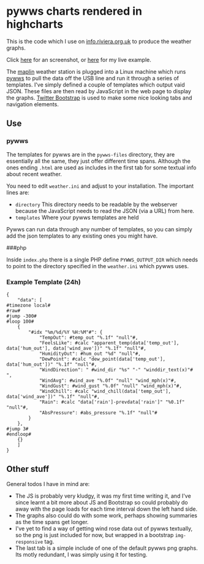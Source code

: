 # pywws charts rendered in highcharts

This is the code which I use on [info.riviera.org.uk](http://info.riviera.org.uk) to produce the weather graphs.

Click [here](https://raw.githubusercontent.com/rk295/pywws-highcharts/master/images/example.png) for an screenshot, or [here](http://info.riviera.org.uk) for my live example.

The [maplin](http://www.maplin.co.uk/p/silver-usb-wireless-touchscreen-weather-forecaster-n96fy) weather station is plugged into a Linux machine which runs [pywws](https://jim-easterbrook.github.io/pywws/) to pull the data off the USB line and run it through a series of templates. I've simply defined a couple of templates which output vaid JSON. These files are then read by JavaScript in the web page to display the graphs. [Twitter Bootstrap](http://getbootstrap.com/) is used to make some nice looking tabs and navigation elements.

## Use
### pywws
The templates for pywws are in the ```pywws-files``` directory, they are essentially all the same, they just offer different time spans. Although the ones ending ```.html``` are used as includes in the first tab for some textual info about recent weather.

You need to edit ```weather.ini``` and adjust to your installation. The important lines are:

* ```directory``` This directory needs to be readable by the webserver because the JavaScript needs to read the JSON (via a URL) from here.
* ```templates``` Where your pywws templates are held

Pywws can run data through any number of templates, so you can simply add the json templates to any existing ones you might have.

###php

Inside ```index.php``` there is a single PHP define ```PYWWS_OUTPUT_DIR``` which needs to point to the directory specified in the ```weather.ini``` which pywws uses.


### Example Template (24h)

```
{
    "data": [
#timezone local#
#raw#
#jump -300#
#loop 100#
    {
        "#idx "%m/%d/%Y %H:%M"#": {
            "TempOut": #temp_out "%.1f" "null"#,
            "FeelsLike": #calc "apparent_temp(data['temp_out'], data['hum_out'], data['wind_ave'])" "%.1f" "null"#,
            "HumidityOut": #hum_out "%d" "null"#,
            "DewPoint": #calc "dew_point(data['temp_out'], data['hum_out'])" "%.1f" "null"#,
            "WindDirection": " #wind_dir "%s" "-" "winddir_text(x)"# ",
            "WindAvg": #wind_ave "%.0f" "null" "wind_mph(x)"#,
            "WindGust": #wind_gust "%.0f" "null" "wind_mph(x)"#,
            "WindChill": #calc "wind_chill(data['temp_out'], data['wind_ave'])" "%.1f" "null"#,
            "Rain": #calc "data['rain']-prevdata['rain']" "%0.1f" "null"#,
            "AbsPressure": #abs_pressure "%.1f" "null"#
        }
    },
#jump 3#
#endloop#
    {}
    ]
}
```

## Other stuff

General todos I have in mind are:

* The JS is probably very kludgy, it was my first time writing it, and I've since learnt a bit more about JS and Bootstrap so could probably do away with the page loads for each time interval down the left hand side.
* The graphs also could do with some work, perhaps showing summaries as the time spans get longer.
* I've yet to find a way of getting wind rose data out of pywws textually, so the png is just included for now, but wrapped in a bootstrap ```img-responsive``` tag.
* The last tab is a simple include of one of the default pywws png graphs. Its motly redundant, I was simply using it for testing.
